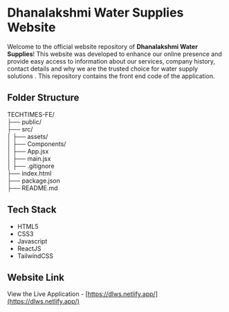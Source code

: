 # Dhanalakshmi Water Supplies Website

Welcome to the official website repository of **Dhanalakshmi Water Supplies**! This website was developed to enhance our online presence and provide easy access to information about our services, company history, contact details and why we are the trusted choice for water supply solutions . This repository contains the front end code of the application.


## Folder Structure

TECHTIMES-FE/   
├── public/   
├── src/   
│ ├── assets/   
│ ├── Components/   
│ ├── App.jsx   
│ ├── main.jsx   
│
├── .gitignore   
├── index.html   
├── package.json   
├── README.md   


## Tech Stack

- HTML5
- CSS3
- Javascript
- ReactJS
- TailwindCSS


## Website Link

View the Live Application - [https://dlws.netlify.app/](https://dlws.netlify.app/)